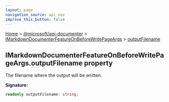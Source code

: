 ```yaml
---
layout: page
navigation_source: api_nav
improve_this_button: false
---
```



[Home](./index.md) &gt; [@microsoft/api-documenter](./api-documenter.md) &gt; [IMarkdownDocumenterFeatureOnBeforeWritePageArgs](./api-documenter.imarkdowndocumenterfeatureonbeforewritepageargs.md) &gt; [outputFilename](./api-documenter.imarkdowndocumenterfeatureonbeforewritepageargs.outputfilename.md)

## IMarkdownDocumenterFeatureOnBeforeWritePageArgs.outputFilename property

The filename where the output will be written.

<b>Signature:</b>

```typescript
readonly outputFilename: string;
```
